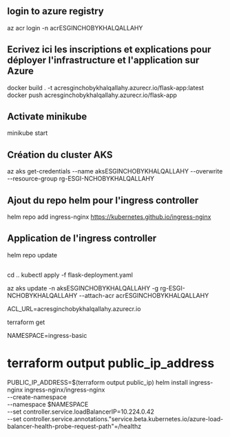 



## login to azure registry
az acr login -n acrESGINCHOBYKHALQALLAHY

## Ecrivez ici les inscriptions et explications pour déployer l'infrastructure et l'application sur Azure
docker build . -t acresginchobykhalqallahy.azurecr.io/flask-app:latest
docker push acresginchobykhalqallahy.azurecr.io/flask-app

## Activate minikube
minikube start


## Création du cluster AKS
az aks get-credentials --name aksESGINCHOBYKHALQALLAHY --overwrite --resource-group rg-ESGI-NCHOBYKHALQALLAHY

## Ajout du repo helm pour l'ingress controller
helm repo add ingress-nginx https://kubernetes.github.io/ingress-nginx

## Application de l'ingress controller
helm repo update

## 
cd ..
kubectl apply -f flask-deployment.yaml


az aks update -n aksESGINCHOBYKHALQALLAHY -g rg-ESGI-NCHOBYKHALQALLAHY --attach-acr acrESGINCHOBYKHALQALLAHY

ACL_URL=acresginchobykhalqallahy.azurecr.io

terraform get 

NAMESPACE=ingress-basic
# terraform output public_ip_address
PUBLIC_IP_ADDRESS=$(terraform output public_ip)
helm install ingress-nginx ingress-nginx/ingress-nginx \
  --create-namespace \
  --namespace $NAMESPACE \
  --set controller.service.loadBalancerIP=10.224.0.42 \
  --set controller.service.annotations."service\.beta\.kubernetes\.io/azure-load-balancer-health-probe-request-path"=/healthz